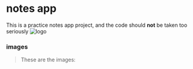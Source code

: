 # notes app
This is a practice notes app project, and the code should **not** be taken too seriously
![logo](/images/logo.png)
### images
> These are the images:
